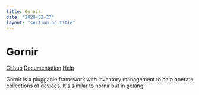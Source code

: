 ```yaml
---
title: Gornir
date: "2020-02-27"
layout: "section_no_title"
---
```


# Gornir

[Github](https://github.com/nornir-automation/gornir/) [Documentation](https://pkg.go.dev/github.com/nornir-automation/gornir) [Help](https://github.com/nornir-automation/gornir/discussions)

Gornir is a pluggable framework with inventory management to help operate collections of devices. It's similar to nornir but in golang.
